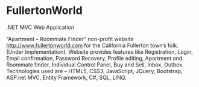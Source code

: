 # FullertonWorld
.NET MVC Web Application

“Apartment – Roommate Finder” non-profit website http://www.fullertonworld.com for the California Fullerton town’s folk. (Under Implementation).
Website provides features like Registration, Login, Email confirmation, Password Recovery, Profile editing, Apartment and Roommate finder, Individual Control Panel, Buy and Sell, Inbox, Outbox.
Technologies used are – HTML5, CSS3, JavaScript, JQuery, Bootstrap, ASP.net MVC, Entity Framework, C#, SQL, LINQ.

